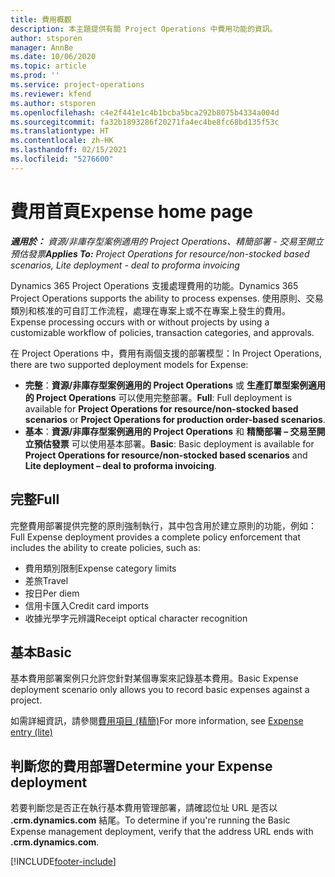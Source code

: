 ```yaml
---
title: 費用概觀
description: 本主題提供有關 Project Operations 中費用功能的資訊。
author: stsporen
manager: AnnBe
ms.date: 10/06/2020
ms.topic: article
ms.prod: ''
ms.service: project-operations
ms.reviewer: kfend
ms.author: stsporen
ms.openlocfilehash: c4e2f441e1c4b1bcba5bca292b8075b4334a004d
ms.sourcegitcommit: fa32b1893286f20271fa4ec4be8fc68bd135f53c
ms.translationtype: HT
ms.contentlocale: zh-HK
ms.lasthandoff: 02/15/2021
ms.locfileid: "5276600"
---
```

# <a name="expense-home-page"></a><span data-ttu-id="6d120-103">費用首頁</span><span class="sxs-lookup"><span data-stu-id="6d120-103">Expense home page</span></span>

<span data-ttu-id="6d120-104">_**適用於：** 資源/非庫存型案例適用的 Project Operations、精簡部署 - 交易至開立預估發票_</span><span class="sxs-lookup"><span data-stu-id="6d120-104">_**Applies To:** Project Operations for resource/non-stocked based scenarios, Lite deployment - deal to proforma invoicing_</span></span>


<span data-ttu-id="6d120-105">Dynamics 365 Project Operations 支援處理費用的功能。</span><span class="sxs-lookup"><span data-stu-id="6d120-105">Dynamics 365 Project Operations supports the ability to process expenses.</span></span> <span data-ttu-id="6d120-106">使用原則、交易類別和核准的可自訂工作流程，處理在專案上或不在專案上發生的費用。</span><span class="sxs-lookup"><span data-stu-id="6d120-106">Expense processing occurs with or without projects by using a customizable workflow of policies, transaction categories, and approvals.</span></span>

<span data-ttu-id="6d120-107">在 Project Operations 中，費用有兩個支援的部署模型：</span><span class="sxs-lookup"><span data-stu-id="6d120-107">In Project Operations, there are two supported deployment models for Expense:</span></span> 

- <span data-ttu-id="6d120-108">**完整**：**資源/非庫存型案例適用的 Project Operations** 或 **生產訂單型案例適用的 Project Operations** 可以使用完整部署。</span><span class="sxs-lookup"><span data-stu-id="6d120-108">**Full**: Full deployment is available for **Project Operations for resource/non-stocked based scenarios** or **Project Operations for production order-based scenarios**.</span></span>
- <span data-ttu-id="6d120-109">**基本**：**資源/非庫存型案例適用的 Project Operations** 和 **精簡部署 – 交易至開立預估發票** 可以使用基本部署。</span><span class="sxs-lookup"><span data-stu-id="6d120-109">**Basic**: Basic deployment is available for **Project Operations for resource/non-stocked based scenarios** and **Lite deployment – deal to proforma invoicing**.</span></span>

## <a name="full"></a><span data-ttu-id="6d120-110">完整</span><span class="sxs-lookup"><span data-stu-id="6d120-110">Full</span></span> 
<span data-ttu-id="6d120-111">完整費用部署提供完整的原則強制執行，其中包含用於建立原則的功能，例如：</span><span class="sxs-lookup"><span data-stu-id="6d120-111">Full Expense deployment provides a complete policy enforcement that includes the ability to create policies, such as:</span></span>

  - <span data-ttu-id="6d120-112">費用類別限制</span><span class="sxs-lookup"><span data-stu-id="6d120-112">Expense category limits</span></span>
  - <span data-ttu-id="6d120-113">差旅</span><span class="sxs-lookup"><span data-stu-id="6d120-113">Travel</span></span>
  - <span data-ttu-id="6d120-114">按日</span><span class="sxs-lookup"><span data-stu-id="6d120-114">Per diem</span></span>
  - <span data-ttu-id="6d120-115">信用卡匯入</span><span class="sxs-lookup"><span data-stu-id="6d120-115">Credit card imports</span></span>
  - <span data-ttu-id="6d120-116">收據光學字元辨識</span><span class="sxs-lookup"><span data-stu-id="6d120-116">Receipt optical character recognition</span></span>

## <a name="basic"></a><span data-ttu-id="6d120-117">基本</span><span class="sxs-lookup"><span data-stu-id="6d120-117">Basic</span></span> 
<span data-ttu-id="6d120-118">基本費用部署案例只允許您針對某個專案來記錄基本費用。</span><span class="sxs-lookup"><span data-stu-id="6d120-118">Basic Expense deployment scenario only allows you to record basic expenses against a project.</span></span> 

<span data-ttu-id="6d120-119">如需詳細資訊，請參閱[費用項目 (精簡)](basic-expense.md)</span><span class="sxs-lookup"><span data-stu-id="6d120-119">For more information, see [Expense entry (lite)](basic-expense.md)</span></span>

## <a name="determine-your-expense-deployment"></a><span data-ttu-id="6d120-120">判斷您的費用部署</span><span class="sxs-lookup"><span data-stu-id="6d120-120">Determine your Expense deployment</span></span>
<span data-ttu-id="6d120-121">若要判斷您是否正在執行基本費用管理部署，請確認位址 URL 是否以 **.crm.dynamics.com** 結尾。</span><span class="sxs-lookup"><span data-stu-id="6d120-121">To determine if you're running the Basic Expense management deployment, verify that the address URL ends with **.crm.dynamics.com**.</span></span> 


[!INCLUDE[footer-include](../includes/footer-banner.md)]